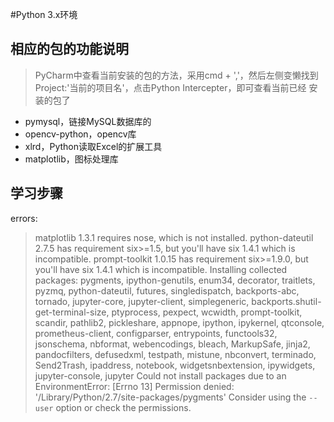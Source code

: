 #Python 3.x环境
## 相应的包的功能说明
> PyCharm中查看当前安装的包的方法，采用cmd + ','，然后左侧变懒找到Project:'当前的项目名'，点击Python Intercepter，即可查看当前已经
> 安装的包了
- pymysql，链接MySQL数据库的
- opencv-python，opencv库
- xlrd，Python读取Excel的扩展工具
- matplotlib，图标处理库


## 学习步骤


errors:
>matplotlib 1.3.1 requires nose, which is not installed.
python-dateutil 2.7.5 has requirement six>=1.5, but you'll have six 1.4.1 which is incompatible.
prompt-toolkit 1.0.15 has requirement six>=1.9.0, but you'll have six 1.4.1 which is incompatible.
Installing collected packages: pygments, ipython-genutils, enum34, decorator, traitlets, pyzmq, python-dateutil, futures, singledispatch, backports-abc, tornado, jupyter-core, jupyter-client, simplegeneric, backports.shutil-get-terminal-size, ptyprocess, pexpect, wcwidth, prompt-toolkit, scandir, pathlib2, pickleshare, appnope, ipython, ipykernel, qtconsole, prometheus-client, configparser, entrypoints, functools32, jsonschema, nbformat, webencodings, bleach, MarkupSafe, jinja2, pandocfilters, defusedxml, testpath, mistune, nbconvert, terminado, Send2Trash, ipaddress, notebook, widgetsnbextension, ipywidgets, jupyter-console, jupyter
Could not install packages due to an EnvironmentError: [Errno 13] Permission denied: '/Library/Python/2.7/site-packages/pygments'
Consider using the `--user` option or check the permissions.
